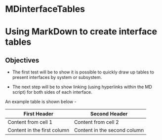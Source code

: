 # MDinterfaceTables
# Using MarkDown to create interface tables


## Objectives

* The first test will be to show it is possible to quickly draw up tables to present interfaces by system or subsystem.

* The next step will be to show linking (using hyperlinks within the MD script) for both sides of each interface.


An example table is shown below -


First Header | Second Header
------------ | -------------
Content from cell 1 | Content from cell 2
Content in the first column | Content in the second column
